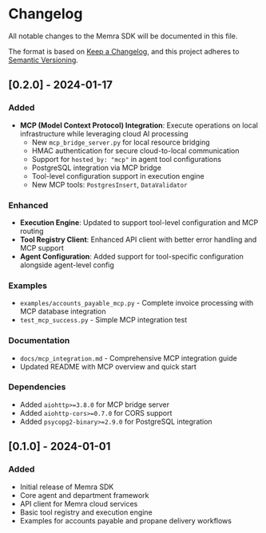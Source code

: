# Changelog

All notable changes to the Memra SDK will be documented in this file.

The format is based on [Keep a Changelog](https://keepachangelog.com/en/1.0.0/),
and this project adheres to [Semantic Versioning](https://semver.org/spec/v2.0.0.html).

## [0.2.0] - 2024-01-17

### Added
- **MCP (Model Context Protocol) Integration**: Execute operations on local infrastructure while leveraging cloud AI processing
  - New `mcp_bridge_server.py` for local resource bridging
  - HMAC authentication for secure cloud-to-local communication
  - Support for `hosted_by: "mcp"` in agent tool configurations
  - PostgreSQL integration via MCP bridge
  - Tool-level configuration support in execution engine
  - New MCP tools: `PostgresInsert`, `DataValidator`

### Enhanced
- **Execution Engine**: Updated to support tool-level configuration and MCP routing
- **Tool Registry Client**: Enhanced API client with better error handling and MCP support
- **Agent Configuration**: Added support for tool-specific configuration alongside agent-level config

### Examples
- `examples/accounts_payable_mcp.py` - Complete invoice processing with MCP database integration
- `test_mcp_success.py` - Simple MCP integration test

### Documentation
- `docs/mcp_integration.md` - Comprehensive MCP integration guide
- Updated README with MCP overview and quick start

### Dependencies
- Added `aiohttp>=3.8.0` for MCP bridge server
- Added `aiohttp-cors>=0.7.0` for CORS support
- Added `psycopg2-binary>=2.9.0` for PostgreSQL integration

## [0.1.0] - 2024-01-01

### Added
- Initial release of Memra SDK
- Core agent and department framework
- API client for Memra cloud services
- Basic tool registry and execution engine
- Examples for accounts payable and propane delivery workflows 